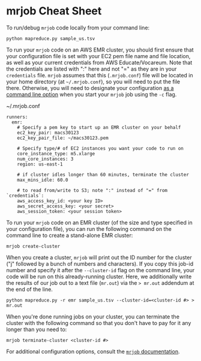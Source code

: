 # mrjob Cheat Sheet

To run/debug `mrjob` code locally from your command line:

```
python mapreduce.py sample_us.tsv
```

To run your `mrjob` code on an AWS EMR cluster, you should first ensure that your configuration file is set with your EC2 pem file name and file location, as well as your current credentials from AWS Educate/Vocareum. Note that the credentials are listed with ":" here and not "=" as they are in your `credentials` file. `mrjob` assumes that this (`.mrjob.conf`) file will be located in your home directory (at `~/.mrjob.conf`), so you will need to put the file there. Otherwise, you will need to designate your configuration [as a command line option](https://mrjob.readthedocs.io/en/latest/cmd.html#create-cluster) when you start your `mrjob` job using the `-c` flag.

~/.mrjob.conf
```
runners:
  emr:
    # Specify a pem key to start up an EMR cluster on your behalf
    ec2_key_pair: macs30123
    ec2_key_pair_file: ~/macs30123.pem

    # Specify type/# of EC2 instances you want your code to run on
    core_instance_type: m5.xlarge
    num_core_instances: 3
    region: us-east-1

    # if cluster idles longer than 60 minutes, terminate the cluster
    max_mins_idle: 60.0

    # to read from/write to S3; note ":" instead of "=" from `credentials`:
    aws_access_key_id: <your key ID>
    aws_secret_access_key: <your secret>
    aws_session_token: <your session token>
```

To run your `mrjob` code on an EMR cluster (of the size and type specified in your configuration file), you can run the following command on the command line to create a stand-alone EMR cluster:
```
mrjob create-cluster
```

When you create a cluster, `mrjob` will print out the ID number for the cluster ("j" followed by a bunch of numbers and characters). If you copy this job-id number and specify it after the `--cluster-id` flag on the command line, your code will be run on this already-running cluster. Here, we additionally write the results of our job out to a text file (`mr.out`) via the `> mr.out` addendum at the end of the line.

```
python mapreduce.py -r emr sample_us.tsv --cluster-id=<cluster-id #> > mr.out
```

When you're done running jobs on your cluster, you can terminate the cluster with the following command so that you don't have to pay for it any longer than you need to:

```
mrjob terminate-cluster <cluster-id #>
```

For additional configuration options, consult the [`mrjob` documentation](https://mrjob.readthedocs.io/en/latest/index.html).
